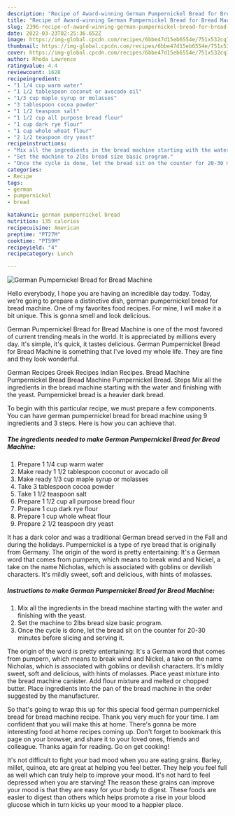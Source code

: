 ```yaml
---
description: "Recipe of Award-winning German Pumpernickel Bread for Bread Machine"
title: "Recipe of Award-winning German Pumpernickel Bread for Bread Machine"
slug: 2396-recipe-of-award-winning-german-pumpernickel-bread-for-bread-machine
date: 2022-03-23T02:25:36.652Z
image: https://img-global.cpcdn.com/recipes/6bbe47d15eb6554e/751x532cq70/german-pumpernickel-bread-for-bread-machine-recipe-main-photo.jpg
thumbnail: https://img-global.cpcdn.com/recipes/6bbe47d15eb6554e/751x532cq70/german-pumpernickel-bread-for-bread-machine-recipe-main-photo.jpg
cover: https://img-global.cpcdn.com/recipes/6bbe47d15eb6554e/751x532cq70/german-pumpernickel-bread-for-bread-machine-recipe-main-photo.jpg
author: Rhoda Lawrence
ratingvalue: 4.4
reviewcount: 1628
recipeingredient:
- "1 1/4 cup warm water"
- "1 1/2 tablespoon coconut or avocado oil"
- "1/3 cup maple syrup or molasses"
- "3 tablespoon cocoa powder"
- "1 1/2 teaspoon salt"
- "1 1/2 cup all purpose bread flour"
- "1 cup dark rye flour"
- "1 cup whole wheat flour"
- "2 1/2 teaspoon dry yeast"
recipeinstructions:
- "Mix all the ingredients in the bread machine starting with the water and finishing with the yeast."
- "Set the machine to 2lbs bread size basic program."
- "Once the cycle is done, let the bread sit on the counter for 20-30 minutes before slicing and serving it."
categories:
- Recipe
tags:
- german
- pumpernickel
- bread

katakunci: german pumpernickel bread 
nutrition: 135 calories
recipecuisine: American
preptime: "PT27M"
cooktime: "PT59M"
recipeyield: "4"
recipecategory: Lunch

---
```



![German Pumpernickel Bread for Bread Machine](https://img-global.cpcdn.com/recipes/6bbe47d15eb6554e/751x532cq70/german-pumpernickel-bread-for-bread-machine-recipe-main-photo.jpg)

Hello everybody, I hope you are having an incredible day today. Today, we're going to prepare a distinctive dish, german pumpernickel bread for bread machine. One of my favorites food recipes. For mine, I will make it a bit unique. This is gonna smell and look delicious.

German Pumpernickel Bread for Bread Machine is one of the most favored of current trending meals in the world. It is appreciated by millions every day. It's simple, it's quick, it tastes delicious. German Pumpernickel Bread for Bread Machine is something that I've loved my whole life. They are fine and they look wonderful.

German Recipes Greek Recipes Indian Recipes. Bread Machine Pumpernickel Bread Bread Machine Pumpernickel Bread. Steps Mix all the ingredients in the bread machine starting with the water and finishing with the yeast. Pumpernickel bread is a heavier dark bread.


To begin with this particular recipe, we must prepare a few components. You can have german pumpernickel bread for bread machine using 9 ingredients and 3 steps. Here is how you can achieve that.

<!--inarticleads1-->

##### The ingredients needed to make German Pumpernickel Bread for Bread Machine:

1. Prepare 1 1/4 cup warm water
1. Make ready 1 1/2 tablespoon coconut or avocado oil
1. Make ready 1/3 cup maple syrup or molasses
1. Take 3 tablespoon cocoa powder
1. Take 1 1/2 teaspoon salt
1. Prepare 1 1/2 cup all purpose bread flour
1. Prepare 1 cup dark rye flour
1. Prepare 1 cup whole wheat flour
1. Prepare 2 1/2 teaspoon dry yeast


It has a dark color and was a traditional German bread served in the Fall and during the holidays. Pumpernickel is a type of rye bread that is originally from Germany. The origin of the word is pretty entertaining: It&#39;s a German word that comes from pumpern, which means to break wind and Nickel, a take on the name Nicholas, which is associated with goblins or devilish characters. It&#39;s mildly sweet, soft and delicious, with hints of molasses. 

<!--inarticleads2-->

##### Instructions to make German Pumpernickel Bread for Bread Machine:

1. Mix all the ingredients in the bread machine starting with the water and finishing with the yeast.
1. Set the machine to 2lbs bread size basic program.
1. Once the cycle is done, let the bread sit on the counter for 20-30 minutes before slicing and serving it.


The origin of the word is pretty entertaining: It&#39;s a German word that comes from pumpern, which means to break wind and Nickel, a take on the name Nicholas, which is associated with goblins or devilish characters. It&#39;s mildly sweet, soft and delicious, with hints of molasses. Place yeast mixture into the bread machine canister. Add flour mixture and melted or chopped butter. Place ingredients into the pan of the bread machine in the order suggested by the manufacturer. 

So that's going to wrap this up for this special food german pumpernickel bread for bread machine recipe. Thank you very much for your time. I am confident that you will make this at home. There's gonna be more interesting food at home recipes coming up. Don't forget to bookmark this page on your browser, and share it to your loved ones, friends and colleague. Thanks again for reading. Go on get cooking!

It's not difficult to fight your bad mood when you are eating grains. Barley, millet, quinoa, etc are great at helping you feel better. They help you feel full as well which can truly help to improve your mood. It's not hard to feel depressed when you are starving! The reason these grains can improve your mood is that they are easy for your body to digest. These foods are easier to digest than others which helps promote a rise in your blood glucose which in turn kicks up your mood to a happier place.
